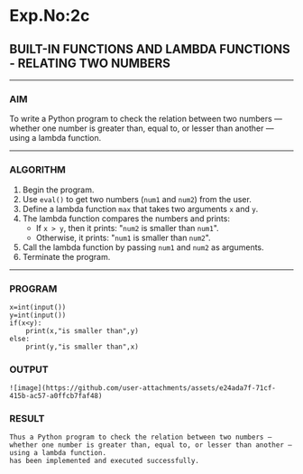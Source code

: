 # Exp.No:2c
## BUILT-IN FUNCTIONS AND LAMBDA FUNCTIONS - RELATING TWO NUMBERS

---

### AIM  
To write a Python program to check the relation between two numbers — whether one number is greater than, equal to, or lesser than another — using a lambda function.

---

### ALGORITHM

1. Begin the program.  
2. Use `eval()` to get two numbers (`num1` and `num2`) from the user.  
3. Define a lambda function `max` that takes two arguments `x` and `y`.  
4. The lambda function compares the numbers and prints:
   - If `x > y`, then it prints: "`num2` is smaller than `num1`".
   - Otherwise, it prints: "`num1` is smaller than `num2`".
5. Call the lambda function by passing `num1` and `num2` as arguments.  
6. Terminate the program.

---

### PROGRAM

```
x=int(input())
y=int(input())
if(x<y):
    print(x,"is smaller than",y)
else:
    print(y,"is smaller than",x)
```

### OUTPUT

```
![image](https://github.com/user-attachments/assets/e24ada7f-71cf-415b-ac57-a0ffcb7faf48)

```

### RESULT

```
Thus a Python program to check the relation between two numbers — whether one number is greater than, equal to, or lesser than another — using a lambda function.
has been implemented and executed successfully.

```
